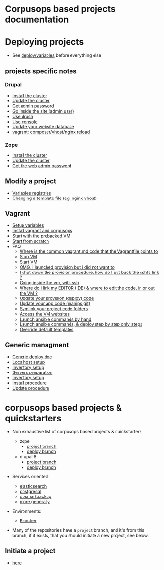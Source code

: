 # Corpusops based projects documentation

# Deploying projects
- See [deploy/variables](deploy.md#variables) before everything else


## projects specific notes

### Drupal
- [Install the cluster](drupal.md#install_cluster)
- [Update the cluster](drupal.md#update_cluster)
- [Get admin password](drupal.md#password)
- [Go inside the site (admin user)](drupal.md#duli)
- [Use drush](drupal.md#drush)
- [Use console](drupal.md#dconsole)
- [Update your website database](drupal.md#ddbup)
- [vagrant: composer/vhost/nginx reload](vagrant.md#vagredo)

### Zope
- [Install the cluster](zope.md#install_cluster)
- [Update the cluster](zope.md#update_cluster)
- [Get the web admin password](zope.md#password)

## Modify a project
- [Variables registries](usage.md#variables)
- [Changing a template file (eg: nginx vhost)](usage.md#variables)

## Vagrant
- [Setup variables ](/vagrant.md#variables)
- [Install vagrant and corpusops](vagrant.md#install)
- [Start with the prebacked VM](vagrant.md#prebacked)
- [Start from scratch](vagrant.md#scratch)
- FAQ
    - [Where is the common vagrant.md code that the Vagrantfile points to](vagrant.md#vcommon)
    - [Stop VM](vagrant.md#stop)
    - [Start VM](vagrant.md#tart)
    - [OMG, i launched provision but i did not want to ](vagrant.md#stop)
    - [I shut down the provision procedure, how do I put back the sshfs link ?](vagrant.md#mount)
    - [Going inside the vm, with ssh](vagrant.md#sshto)
    - [Where do i link my EDITOR (IDE) & where to edit the code, in or out the VM ?](vagrant.md#editor)
    - [Update your provision (deploy) code](vagrant.md#upglue)
    - [Update your app code (manips git)](vagrant.md#upcode)
    - [Symlink your project code folders](vagrant.md#scode)
    - [Access the VM websites](vagrant.md#vmhosts)
    - [Launch ansible commands by hand](vagrant.md#ansiblehand)
    - [Launch ansible commands, & deploy step by step only_steps](vagrant.md#only_steps)
    - [Override default templates](vagrant.md#override-default-templates)

## Generic managment
- [Generic deploy doc](deploy.md)
- [Localhost setup](deploy.md#prepare)
- [Inventory setup](deploy.md#inventory)
- [Servers preparation](deploy.md#prepareservers)
- [Inventory setup](deploy.md#inventory)
- [Install procedure](deploy.md#install_cluster)
- [Update procedure](deploy.md#update_cluster)

# corpusops based projects & quickstarters
- Non exhaustive list of corpusops based projects & quickstarters
    - zope
        - [project branch](https://github.com/corpusops/setups.zope/tree/project)
        - [deploy branch](https://github.com/corpusops/setups.zope/)
    - drupal 8
        - [project branch](https://github.com/corpusops/setups.drupal/tree/D8_project)
        - [deploy branch](https://github.com/corpusops/setups.drupal/tree/D8)
- Services oriented
    - [elasticsearch](https://github.com/corpusops/setups.elasticsearch)
    - [postgresql](https://github.com/corpusops/setups.elasticsearch)
    - [dbsmartbackup](https://github.com/corpusops/setups.elasticsearch)
    - [more generally](https://github.com/corpusops?utf8=✓&q=setups.)

- Environments:
    - [Rancher](https://github.com/corpusops/setups.rancher)

- Many of the repositories have a ``project`` branch, and it's from this branch, if it exists, that you should initiate a new project, see below.

## Initiate a project
- [here](start.md)
